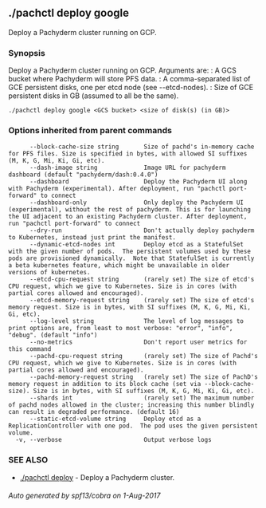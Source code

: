 ## ./pachctl deploy google

Deploy a Pachyderm cluster running on GCP.

### Synopsis


Deploy a Pachyderm cluster running on GCP.
Arguments are:
  <GCS bucket>: A GCS bucket where Pachyderm will store PFS data.
  <GCE persistent disks>: A comma-separated list of GCE persistent disks, one per etcd node (see --etcd-nodes).
  <size of disks>: Size of GCE persistent disks in GB (assumed to all be the same).


```
./pachctl deploy google <GCS bucket> <size of disk(s) (in GB)>
```

### Options inherited from parent commands

```
      --block-cache-size string       Size of pachd's in-memory cache for PFS files. Size is specified in bytes, with allowed SI suffixes (M, K, G, Mi, Ki, Gi, etc).
      --dash-image string             Image URL for pachyderm dashboard (default "pachyderm/dash:0.4.0")
      --dashboard                     Deploy the Pachyderm UI along with Pachyderm (experimental). After deployment, run "pachctl port-forward" to connect
      --dashboard-only                Only deploy the Pachyderm UI (experimental), without the rest of pachyderm. This is for launching the UI adjacent to an existing Pachyderm cluster. After deployment, run "pachctl port-forward" to connect
      --dry-run                       Don't actually deploy pachyderm to Kubernetes, instead just print the manifest.
      --dynamic-etcd-nodes int        Deploy etcd as a StatefulSet with the given number of pods.  The persistent volumes used by these pods are provisioned dynamically.  Note that StatefulSet is currently a beta kubernetes feature, which might be unavailable in older versions of kubernetes.
      --etcd-cpu-request string       (rarely set) The size of etcd's CPU request, which we give to Kubernetes. Size is in cores (with partial cores allowed and encouraged).
      --etcd-memory-request string    (rarely set) The size of etcd's memory request. Size is in bytes, with SI suffixes (M, K, G, Mi, Ki, Gi, etc).
      --log-level string              The level of log messages to print options are, from least to most verbose: "error", "info", "debug". (default "info")
      --no-metrics                    Don't report user metrics for this command
      --pachd-cpu-request string      (rarely set) The size of Pachd's CPU request, which we give to Kubernetes. Size is in cores (with partial cores allowed and encouraged).
      --pachd-memory-request string   (rarely set) The size of PachD's memory request in addition to its block cache (set via --block-cache-size). Size is in bytes, with SI suffixes (M, K, G, Mi, Ki, Gi, etc).
      --shards int                    (rarely set) The maximum number of pachd nodes allowed in the cluster; increasing this number blindly can result in degraded performance. (default 16)
      --static-etcd-volume string     Deploy etcd as a ReplicationController with one pod.  The pod uses the given persistent volume.
  -v, --verbose                       Output verbose logs
```

### SEE ALSO
* [./pachctl deploy](./pachctl_deploy.md)	 - Deploy a Pachyderm cluster.

###### Auto generated by spf13/cobra on 1-Aug-2017
